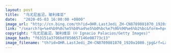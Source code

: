 ```yaml
---
layout: post
title:  "乌尤尼盐沼，玻利维亚"
date:   "2020-05-03 16:00:00 +0800"
image_url: "http://cn.bing.com/th?id=OHR.LastJedi_ZH-CN8789881870_1920x1080.jpg&rf=LaDigue_1920x1080.jpg&pid=hp"
link: "/search?q=%e4%b9%8c%e5%b0%a4%e5%b0%bc%e7%9b%90%e6%b2%bc&form=hpcapt&mkt=zh-cn"
copyright: "乌尤尼盐沼，玻利维亚 (© Ignacio Palacios/Getty Images)"
image_hash: "f63151a3796bdf850657146e08773c13"
image_filename: "th?id=OHR.LastJedi_ZH-CN8789881870_1920x1080.jpg&rf=LaDigue_1920x1080.jpg&pid=hp"
---
```

